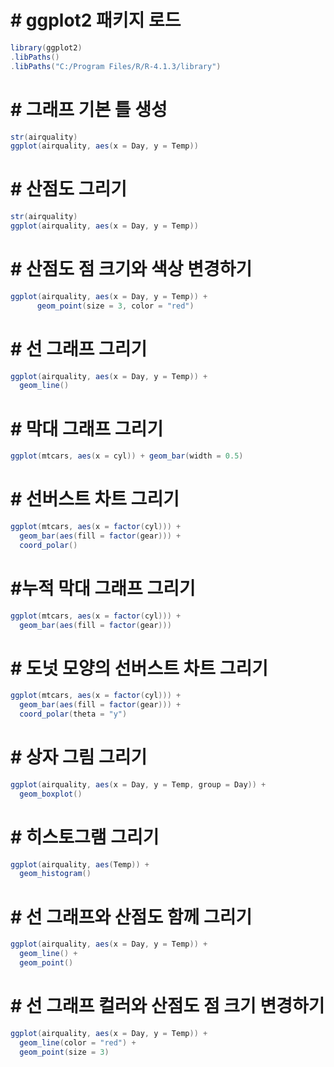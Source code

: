 # # ggplot2 패키지 로드

```java
library(ggplot2)
.libPaths()
.libPaths("C:/Program Files/R/R-4.1.3/library")
```

# # 그래프 기본 틀 생성

```java
str(airquality)
ggplot(airquality, aes(x = Day, y = Temp))
```

# # 산점도 그리기

```java
str(airquality)
ggplot(airquality, aes(x = Day, y = Temp))
```

# # 산점도 점 크기와 색상 변경하기

```java
ggplot(airquality, aes(x = Day, y = Temp)) +
	  geom_point(size = 3, color = "red")
```

# # 선 그래프 그리기

```java
ggplot(airquality, aes(x = Day, y = Temp)) +
  geom_line()
```

# # 막대 그래프 그리기

```java
ggplot(mtcars, aes(x = cyl)) + geom_bar(width = 0.5)
```

# # 선버스트 차트 그리기

```java
ggplot(mtcars, aes(x = factor(cyl))) +
  geom_bar(aes(fill = factor(gear))) +
  coord_polar()
```

# #누적 막대 그래프 그리기

```java
ggplot(mtcars, aes(x = factor(cyl))) +
  geom_bar(aes(fill = factor(gear)))
```

# # 도넛 모양의 선버스트 차트 그리기

```java
ggplot(mtcars, aes(x = factor(cyl))) +
  geom_bar(aes(fill = factor(gear))) +
  coord_polar(theta = "y")
```

# # 상자 그림 그리기

```java
ggplot(airquality, aes(x = Day, y = Temp, group = Day)) +
  geom_boxplot()
```

# # 히스토그램 그리기

```java
ggplot(airquality, aes(Temp)) +
  geom_histogram()
```

# # 선 그래프와 산점도 함께 그리기

```java
ggplot(airquality, aes(x = Day, y = Temp)) +
  geom_line() +
  geom_point()
```

# # 선 그래프 컬러와 산점도 점 크기 변경하기

```java
ggplot(airquality, aes(x = Day, y = Temp)) +
  geom_line(color = "red") +
  geom_point(size = 3)
```